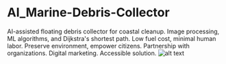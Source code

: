 # AI_Marine-Debris-Collector
 AI-assisted floating debris collector for coastal cleanup. Image processing, ML algorithms, and Dijkstra's shortest path. Low fuel cost, minimal human labor. Preserve environment, empower citizens. Partnership with organizations. Digital marketing. Accessible solution.
![alt text]([https://i.postimg.cc/2y0gsJSS/11.png]([https://postimg.cc/VdNkg1zb)https://postimg.cc/VdNkg1zb](https://i.postimg.cc/9FdwWFS1/Screenshot-2023-06-20-220708.png)https://i.postimg.cc/9FdwWFS1/Screenshot-2023-06-20-220708.png)

